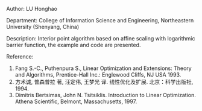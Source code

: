 Author: LU Honghao

Department: College of Information Science and Engineering, Northeastern University (Shenyang, China)

Description: Interior point algorithm based on affine scaling with logarithmic barrier function, the example and code are presented.

Reference:
1. Fang S.-C., Puthenpura S., Linear Optimization and Extensions: Theory and Algorithms, Prentice-Hall Inc.: Englewood Cliffs, NJ USA 1993.
2. 方术诚, 普森普拉 著, 汪定伟, 王梦光 译. 线性优化及扩展. 北京：科学出版社, 1994.
3. Dimitris Bertsimas, John N. Tsitsiklis. Introduction to Linear Optimization. Athena Scientific, Belmont, Massachusetts, 1997.